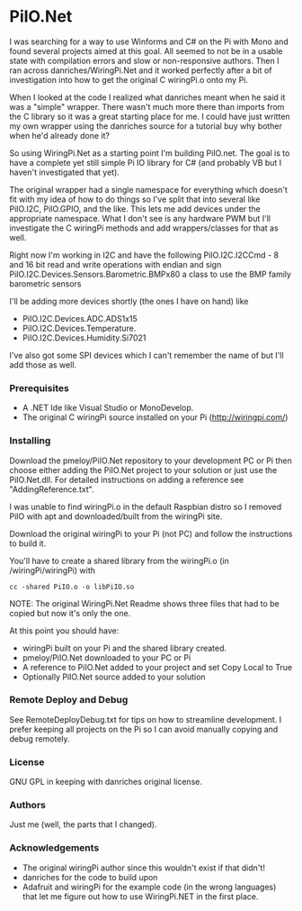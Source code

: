 # PiIO.Net #
I was searching for a way to use Winforms and C# on the Pi with Mono and found several projects aimed at this goal. All seemed to not be in a usable state with compilation errors and slow or non-responsive authors. Then I ran across danriches/WiringPi.Net and it worked perfectly after a bit of investigation into how to get the original C wiringPi.o onto my Pi.

When I looked at the code I realized what danriches meant when he said it was a "simple" wrapper. There wasn't much more there than imports from the C library so it was a great starting place for me. I could have just written my own wrapper using the danriches source for a tutorial buy why bother when he'd already done it?

So using WiringPi.Net as a starting point I'm building PiIO.net. The goal is to have a complete yet still simple Pi IO library for C# (and probably VB but I haven't investigated that yet).

The original wrapper had a single namespace for everything which doesn't fit with my idea of how to do things so I've split that into several like PiIO.I2C, PiIO.GPIO, and the like. This lets me add devices under the appropriate namespace. What I don't see is any hardware PWM but I'll investigate the C wiringPi methods and add wrappers/classes for that as well.

Right now I'm working in I2C and have the following
PiIO.I2C.I2CCmd - 8 and 16 bit read and write operations with endian and sign
PiIO.I2C.Devices.Sensors.Barometric.BMPx80 a class to use the BMP family barometric sensors

I'll be adding more devices shortly (the ones I have on hand) like
- PiIO.I2C.Devices.ADC.ADS1x15
- PiIO.I2C.Devices.Temperature.
- PiIO.I2C.Devices.Humidity.Si7021

I've also got some SPI devices which I can't remember the name of but I'll add those as well.

### Prerequisites ###
- A .NET Ide like Visual Studio or MonoDevelop.
- The original C wiringPi source installed on your Pi (http://wiringpi.com/)

### Installing ###
Download the pmeloy/PiIO.Net repository to your development PC or Pi then choose either
adding the PiIO.Net project to your solution or just use the PiIO.Net.dll. For detailed
instructions on adding a reference see "AddingReference.txt".

I was unable to find wiringPi.o in the default Raspbian distro so I removed PiIO with apt and
downloaded/built from the wiringPi site.

Download the original wiringPi to your Pi (not PC) and follow the instructions to build it.

You'll have to create a shared library from the wiringPi.o (in /wiringPi/wiringPi) with
	
	cc -shared PiIO.o -o libPiIO.so

NOTE: The original WiringPi.Net Readme shows three files that had to be copied but now it's only the one.

At this point you should have:
* wiringPi built on your Pi and the shared library created.
* pmeloy/PiIO.Net downloaded to your PC or Pi
* A reference to PiIO.Net added to your project and set Copy Local to True
* Optionally PiIO.Net source added to your solution

### Remote Deploy and Debug ###
See RemoteDeployDebug.txt for tips on how to streamline development. I prefer keeping all projects on
the Pi so I can avoid manually copying and debug remotely.

### License ###
GNU GPL in keeping with danriches original license.

### Authors ###
Just me (well, the parts that I changed).

### Acknowledgements ###
* The original wiringPi author since this wouldn't exist if that didn't!
* danriches for the code to build upon
* Adafruit and wiringPi for the example code (in the wrong languages) that let me figure out how to use WiringPi.NET
	in the first place.
